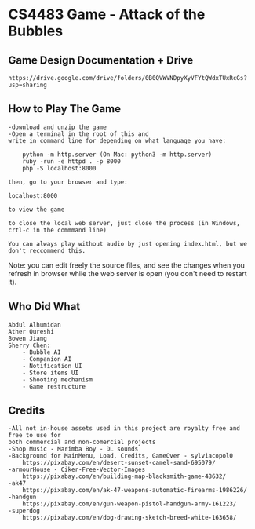 # CS4483 Game - Attack of the Bubbles

## Game Design Documentation + Drive
	https://drive.google.com/drive/folders/0B0QVWVNDpyXyVFYtQWdxTUxRcGs?usp=sharing

## How to Play The Game
	
	-download and unzip the game
	-Open a terminal in the root of this and
	write in command line for depending on what language you have:
	
		python -m http.server (On Mac: python3 -m http.server)
		ruby -run -e httpd . -p 8000
		php -S localhost:8000

	then, go to your browser and type:

	localhost:8000 

	to view the game

	to close the local web server, just close the process (in Windows, crtl-c in the commmand line)

	You can always play without audio by just opening index.html, but we don't reccommend this. 

Note: you can edit freely the source files, and see the changes when you refresh in browser while the web server is open (you don't need to restart it).

## Who Did What
	Abdul Alhumidan
	Ather Qureshi
	Bowen Jiang 
	Sherry Chen: 
		- Bubble AI
		- Companion AI
		- Notification UI
		- Store items UI
		- Shooting mechanism
		- Game restructure

## Credits

	-All not in-house assets used in this project are royalty free and free to use for 
	both commercial and non-comercial projects 
	-Shop Music - Marimba Boy - DL sounds
	-Background for MainMenu, Load, Credits, GameOver - sylviacopol0
		https://pixabay.com/en/desert-sunset-camel-sand-695079/
	-armourHouse - Ciker-Free-Vector-Images 
		https://pixabay.com/en/building-map-blacksmith-game-48632/
	-ak47
		https://pixabay.com/en/ak-47-weapons-automatic-firearms-1986226/
	-handgun
		https://pixabay.com/en/gun-weapon-pistol-handgun-army-161223/
	-superdog
		https://pixabay.com/en/dog-drawing-sketch-breed-white-163658/